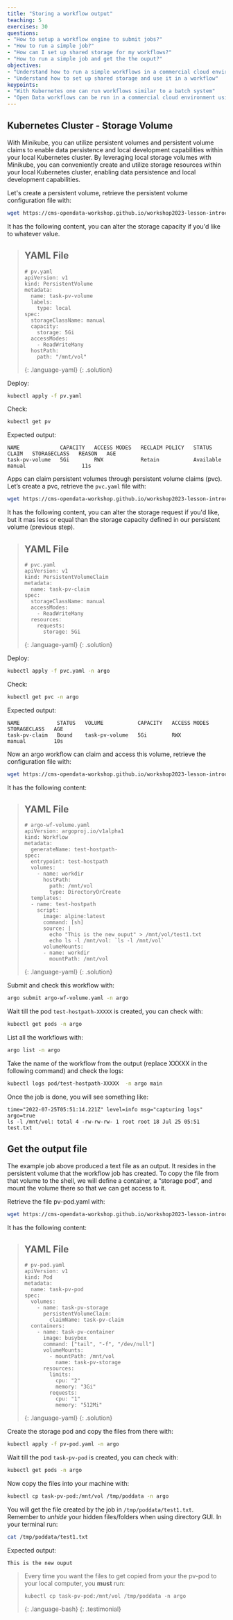 ```yaml
---
title: "Storing a workflow output"
teaching: 5
exercises: 30
questions:
- "How to setup a workflow engine to submit jobs?"
- "How to run a simple job?"
- "How can I set up shared storage for my workflows?"
- "How to run a simple job and get the the ouput?"
objectives:
- "Understand how to run a simple workflows in a commercial cloud environment or local machine"
- "Understand how to set up shared storage and use it in a workflow"
keypoints:
- "With Kubernetes one can run workflows similar to a batch system"
- "Open Data workflows can be run in a commercial cloud environment using modern tools"
---
```



## Kubernetes Cluster - Storage Volume

With Minikube, you can utilize persistent volumes and persistent volume claims to enable data persistence and local development capabilities within your local Kubernetes cluster. By leveraging local storage volumes with Minikube, you can conveniently create and utilize storage resources within your local Kubernetes cluster, enabling data persistence and local development capabilities.

Let's create a persistent volume, retrieve the persistent volume configuration file with:
```bash
wget https://cms-opendata-workshop.github.io/workshop2023-lesson-introcloud/files/minikube/pv.yaml
```

It has the following content, you can alter the storage capacity if you'd like to whatever value.

> ## YAML File
> ~~~
> # pv.yaml
> apiVersion: v1
> kind: PersistentVolume
> metadata:
>   name: task-pv-volume
>   labels:
>     type: local
> spec:
>   storageClassName: manual
>   capacity:
>     storage: 5Gi
>   accessModes:
>     - ReadWriteMany
>   hostPath:
>     path: "/mnt/vol"
> ~~~
> {: .language-yaml}
{: .solution}

Deploy:
```bash
kubectl apply -f pv.yaml
```
Check:
```bash
kubectl get pv
```
Expected output:
```output
NAME             CAPACITY   ACCESS MODES   RECLAIM POLICY   STATUS      CLAIM   STORAGECLASS   REASON   AGE
task-pv-volume   5Gi        RWX            Retain           Available           manual                  11s
```

Apps can claim persistent volumes through persistent volume claims (pvc). Let’s create a pvc, retrieve the `pvc.yaml` file with:
```bash
wget https://cms-opendata-workshop.github.io/workshop2023-lesson-introcloud/files/minikube/pvc.yaml
```
It has the following content, you can alter the storage request if you'd like, but it mas less or equal than the storage capacity defined in our persistent volume (previous step).

> ## YAML File
> ~~~
> # pvc.yaml
> apiVersion: v1
> kind: PersistentVolumeClaim
> metadata:
>   name: task-pv-claim
> spec:
>   storageClassName: manual
>   accessModes:
>     - ReadWriteMany
>   resources:
>     requests:
>       storage: 5Gi
> ~~~
> {: .language-yaml}
{: .solution}

Deploy:
```bash
kubectl apply -f pvc.yaml -n argo
```
Check:
```bash
kubectl get pvc -n argo
```
Expected output:
```output
NAME            STATUS   VOLUME           CAPACITY   ACCESS MODES   STORAGECLASS   AGE
task-pv-claim   Bound    task-pv-volume   5Gi        RWX            manual         10s
```

Now an argo workflow can claim and access this volume, retrieve the configuration file with:
```bash
wget https://cms-opendata-workshop.github.io/workshop2023-lesson-introcloud/files/minikube/argo-wf-volume.yaml
```

It has the following content:

> ## YAML File
> ~~~
> # argo-wf-volume.yaml
> apiVersion: argoproj.io/v1alpha1
> kind: Workflow
> metadata:
>   generateName: test-hostpath-
> spec:
>   entrypoint: test-hostpath
>   volumes:
>     - name: workdir
>       hostPath:
>         path: /mnt/vol
>         type: DirectoryOrCreate
>   templates:
>   - name: test-hostpath
>     script:
>       image: alpine:latest
>       command: [sh]
>       source: |
>         echo "This is the new ouput" > /mnt/vol/test1.txt
>         echo ls -l /mnt/vol: `ls -l /mnt/vol`
>       volumeMounts:
>       - name: workdir
>         mountPath: /mnt/vol
> ~~~
> {: .language-yaml}
{: .solution}

Submit and check this workflow with:

```bash
argo submit argo-wf-volume.yaml -n argo
```
Wait till the pod `test-hostpath-XXXXX` is created, you can check with:
```bash
kubectl get pods -n argo
```
List all the workflows with:
```bash
argo list -n argo
```
Take the name of the workflow from the output (replace XXXXX in the following command) and check the logs:

```bash
kubectl logs pod/test-hostpath-XXXXX  -n argo main
```

Once the job is done, you will see something like:

```output
time="2022-07-25T05:51:14.221Z" level=info msg="capturing logs" argo=true
ls -l /mnt/vol: total 4 -rw-rw-rw- 1 root root 18 Jul 25 05:51 test.txt
```
## Get the output file

The example job above produced a text file as an output. It resides in the persistent volume that the workflow job has created. To copy the file from that volume to the shell, we will define a container, a “storage pod”, and mount the volume there so that we can get access to it.

Retrieve the file pv-pod.yaml with:
```bash
wget https://cms-opendata-workshop.github.io/workshop2023-lesson-introcloud/files/minikube/pv-pod.yaml
```

It has the following content:

> ## YAML File
> ~~~
> # pv-pod.yaml
> apiVersion: v1
> kind: Pod
> metadata:
>   name: task-pv-pod
> spec:
>   volumes:
>     - name: task-pv-storage
>       persistentVolumeClaim:
>         claimName: task-pv-claim
>   containers:
>     - name: task-pv-container
>       image: busybox
>       command: ["tail", "-f", "/dev/null"]
>       volumeMounts:
>         - mountPath: /mnt/vol
>           name: task-pv-storage
>       resources:
>         limits:
>           cpu: "2"
>           memory: "3Gi"
>         requests:
>           cpu: "1"
>           memory: "512Mi"
> ~~~
> {: .language-yaml}
{: .solution}

Create the storage pod and copy the files from there with:
```bash
kubectl apply -f pv-pod.yaml -n argo
```
Wait till the pod `task-pv-pod` is created, you can check with:
```bash
kubectl get pods -n argo
```
Now copy the files into your machine with:
```bash
kubectl cp task-pv-pod:/mnt/vol /tmp/poddata -n argo
```

You will get the file created by the job in `/tmp/poddata/test1.txt`. Remember to _unhide_ your hidden files/folders when using directory GUI. In your terminal run:

```bash
cat /tmp/poddata/test1.txt
```

Expected output:
```output
This is the new ouput
```

> Every time you want the files to get copied from your the pv-pod to your local computer, you **must** run:
> ~~~
> kubectl cp task-pv-pod:/mnt/vol /tmp/poddata -n argo
> ~~~
> {: .language-bash}
{: .testimonial}
